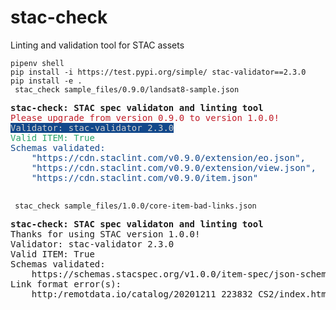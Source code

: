 # stac-check
Linting and validation tool for STAC assets

``` pipenv shell ```   
``` pip install -i https://test.pypi.org/simple/ stac-validator==2.3.0 ```   
``` pip install -e . ```   
``` stac_check sample_files/0.9.0/landsat8-sample.json```

<pre><b>stac-check: STAC spec validaton and linting tool</b>
<font color="#C01C28">Please upgrade from version 0.9.0 to version 1.0.0!</font>
<span style="background-color:#12488B"><font color="#D0CFCC">Validator: stac-validator 2.3.0</font></span>
<font color="#26A269">Valid ITEM: True</font>
<font color="#12488B">Schemas validated: </font>
<font color="#12488B">    &quot;https://cdn.staclint.com/v0.9.0/extension/eo.json&quot;,</font>
<font color="#12488B">    &quot;https://cdn.staclint.com/v0.9.0/extension/view.json&quot;,</font>
<font color="#12488B">    &quot;https://cdn.staclint.com/v0.9.0/item.json&quot;</font>
<font color="#12488B"></font>
</pre>

   
``` stac_check sample_files/1.0.0/core-item-bad-links.json```    
<pre>
<b>stac-check: STAC spec validaton and linting tool</b>
Thanks for using STAC version 1.0.0!
Validator: stac-validator 2.3.0
Valid ITEM: True
Schemas validated: 
    https://schemas.stacspec.org/v1.0.0/item-spec/json-schema/item.json
Link format error(s): 
    http:/remotdata.io/catalog/20201211_223832_CS2/index.html
</pre>
